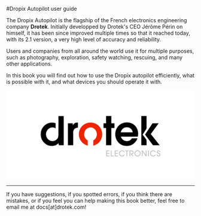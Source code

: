 #Dropix Autopilot user guide

The Dropix Autopilot is the flagship of the French electronics engineering company **Drotek**. Initially developped by Drotek's CEO Jérôme Périn on himself, it has been since improved multiple times so that it reached today, with its 2.1 version, a very high level of accuracy and reliability.

Users and companies from all around the world use it for multiple purposes, such as photography, exploration, safety watching, rescuing, and many other applications.

In this book you will find out how to use the Dropix autopilot efficiently, what is possible with it, and what devices you should operate it with.

<p align="center">
  <img src="./images/drotek.jpg?raw=true" alt="Drotek Logo"/>
</p>

-----


If you have suggestions, if you spotted errors, if you think there are mistakes, or if you feel you can help making this book better, feel free to email me at docs[at]drotek.com!
